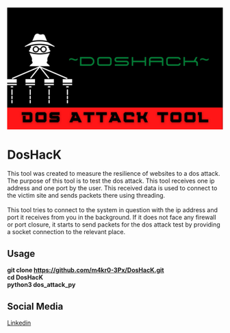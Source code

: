 ![DosHacK](https://github.com/m4kr0-3Px/DosHacK/blob/main/doshack.jpeg)
# DosHacK
 This tool was created to measure the resilience of websites to a dos attack.<br>
 The purpose of this tool is to test the dos attack. This tool receives one ip address and one port by the user. This received data is used to connect to the victim site and sends packets there using threading.<br><br>  This tool tries to connect to the system in question with the ip address and port it receives from you in the background. If it does not face any firewall or port closure, it starts to send packets for the dos attack test by providing a socket connection to the relevant place.
 
 ## Usage
**git clone https://github.com/m4kr0-3Px/DosHacK.git<br> cd DosHacK <br> python3 dos_attack_py** <br>
## Social Media
[Linkedin](https://www.linkedin.com/in/eren-polat-6a5048248/)
